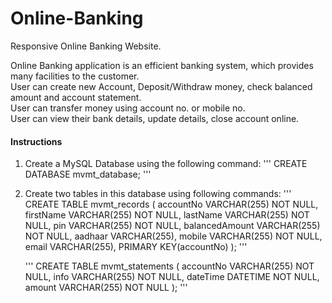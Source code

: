 # Online-Banking
Responsive Online Banking Website.

Online Banking application is an efficient banking system, which provides many facilities to the customer.<br />
User can create new Account, Deposit/Withdraw money, check balanced amount and account statement.<br />
User can transfer money using account no. or mobile no.<br />
User can view their bank details, update details, close account online.<br />

#### Instructions
1. Create a MySQL Database using the following command:
	'''
	CREATE DATABASE mvmt_database;
	'''

2. Create two tables in this database using following commands:
	'''
	CREATE TABLE mvmt_records (
	    accountNo VARCHAR(255) NOT NULL,
	    firstName VARCHAR(255) NOT NULL,
	    lastName VARCHAR(255) NOT NULL,
	    pin VARCHAR(255) NOT NULL,
	    balancedAmount VARCHAR(255) NOT NULL,
	    aadhaar VARCHAR(255),
	    mobile VARCHAR(255) NOT NULL,
	    email VARCHAR(255),
	    PRIMARY KEY(accountNo)
	);
	'''

	'''
	CREATE TABLE mvmt_statements (
		accountNo VARCHAR(255) NOT NULL,
		info VARCHAR(255) NOT NULL,
		dateTime DATETIME NOT NULL,
		amount VARCHAR(255) NOT NULL
	);
	'''
